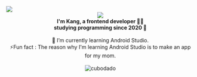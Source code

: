<img src="https://capsule-render.vercel.app/api?type=shark&color=timeGradient&height=240&section=header&text=✨%20welcom%20to%20cubodado's%20github✨&fontSize=40" />

<div align="center">
  <img align="center" src="https://github-readme-stats.vercel.app/api?username=Cubodado&show_icons=true&count_private=true&hide_border=true"/>
</div>  

<div align="center">
  <b>I'm Kang, a frontend developer 👩‍💻
  <br/>
  studying programming since 2020 🚀</b>
</div>

<br/>

<div align="center">
  🌱 I’m currently learning Android Studio.
  <br/>
  ⚡Fun fact : The reason why I'm learning Android Studio is to make an app for my mom.
</div>  

<br/>

<div align="center">
  <img align="center" src="https://github-readme-stats.vercel.app/api/top-langs?username=cubodado&show_icons=true&locale=en&layout=compact" alt="cubodado" />
</div>

<br/>

